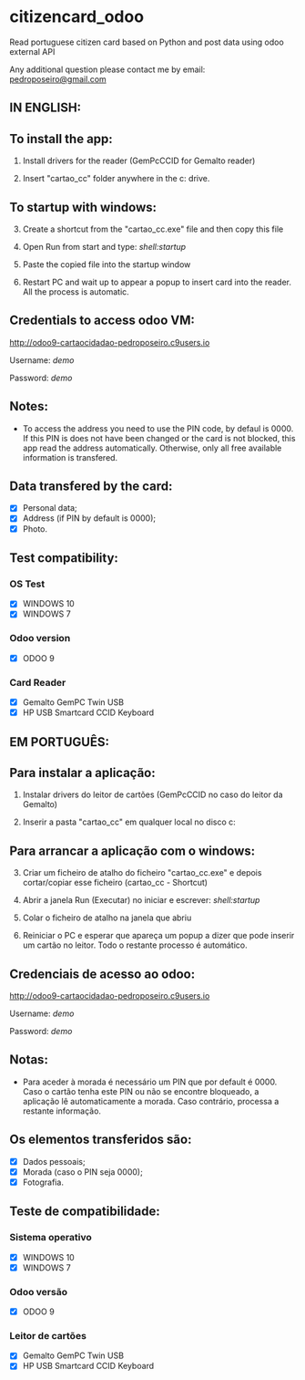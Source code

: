 # citizencard_odoo
Read portuguese citizen card based on Python and post data using odoo external API

Any additional question please contact me by email: pedroposeiro@gmail.com

## IN ENGLISH:

## To install the app:

1) Install drivers for the reader (GemPcCCID for Gemalto reader)

2) Insert "cartao_cc" folder anywhere in the c: drive.

## To startup with windows:

3) Create a shortcut from the "cartao_cc.exe" file and then copy this file

4) Open Run from start and type: *shell:startup*

5) Paste the copied file into the startup window

6) Restart PC and wait up to appear a popup to insert card into the reader. All the process is automatic.

## Credentials to access odoo VM:

http://odoo9-cartaocidadao-pedroposeiro.c9users.io

Username: *demo*

Password: *demo*

## Notes:
- To access the address you need to use the PIN code, by defaul is 0000. If this PIN is does not have been changed or the card is not blocked, this app read the address automatically. Otherwise, only all free available information is transfered.

## Data transfered by the card:
- [x] Personal data;
- [x] Address (if PIN by default is 0000);
- [x] Photo.

## Test compatibility:
### OS Test
- [x] WINDOWS 10 
- [x] WINDOWS 7

### Odoo version
- [x] ODOO 9

### Card Reader
- [x] Gemalto GemPC Twin USB
- [x] HP USB Smartcard CCID Keyboard

## EM PORTUGUÊS:

## Para instalar a aplicação:

1) Instalar drivers do leitor de cartões (GemPcCCID no caso do leitor da Gemalto)

2) Inserir a pasta "cartao_cc" em qualquer local no disco c:

## Para arrancar a aplicação com o windows:

3) Criar um ficheiro de atalho do ficheiro "cartao_cc.exe" e depois cortar/copiar esse ficheiro (cartao_cc - Shortcut)

4) Abrir a janela Run (Executar) no iniciar e escrever: *shell:startup*

5) Colar o ficheiro de atalho na janela que abriu

6) Reiniciar o PC e esperar que apareça um popup a dizer que pode inserir um cartão no leitor. Todo o restante processo é automático.

## Credenciais de acesso ao odoo:

http://odoo9-cartaocidadao-pedroposeiro.c9users.io

Username: *demo*

Password: *demo*

## Notas:
- Para aceder à morada é necessário um PIN que por default é 0000. Caso o cartão tenha este PIN ou não se encontre bloqueado, a aplicação lê automaticamente a morada. Caso contrário, processa a restante informação.

## Os elementos transferidos são:
- [x] Dados pessoais;
- [x] Morada (caso o PIN seja 0000);
- [x] Fotografia.

## Teste de compatibilidade:
### Sistema operativo
- [x] WINDOWS 10 
- [x] WINDOWS 7

### Odoo versão
- [x] ODOO 9

### Leitor de cartões
- [x] Gemalto GemPC Twin USB
- [x] HP USB Smartcard CCID Keyboard
